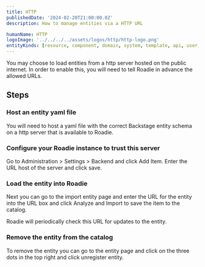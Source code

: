 ```yaml
---
title: HTTP
publishedDate: '2024-02-20T21:00:00.0Z'
description: How to manage entities via a HTTP URL

humanName: HTTP
logoImage: '../../../../assets/logos/http/http-logo.png'
entityKinds: [resource, component, domain, system, template, api, user, group]
---
```


You may choose to load entities from a http server hosted on the public internet. In order to enable this, you will need to tell Roadie in advance the allowed URLs.

## Steps
### Host an entity yaml file
You will need to host a yaml file with the correct Backstage entity schema on a http server that is available to Roadie.

### Configure your Roadie instance to trust this server

Go to Administration > Settings > Backend and click Add Item. Enter the URL host of the server and click save.

### Load the entity into Roadie

Next you can go to the import entity page and enter the URL for the entity into the URL box and click Analyze and Import to save the item to the catalog.

Roadie will periodically check this URL for updates to the entity.

### Remove the entity from the catalog

To remove the entity you can go to the entity page and click on the three dots in the top right and click unregister entity.

